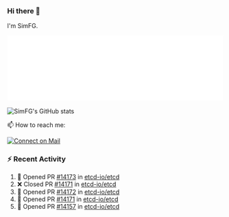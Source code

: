 ### Hi there 👋

I'm SimFG.

![Metrics](/metrics.plugin.followup.user.svg)

![SimFG's GitHub stats](https://github-readme-stats.vercel.app/api?username=SimFG&show_icons=true&theme=radical&count_private=true)

📫 How to reach me:

[![Connect on Mail](https://img.shields.io/badge/Ask%20me-anything-1abc9c.svg)](mailto:1142838399@qq.com)

### :zap: Recent Activity

<!--START_SECTION:activity-->
1. 💪 Opened PR [#14173](https://github.com/etcd-io/etcd/pull/14173) in [etcd-io/etcd](https://github.com/etcd-io/etcd)
2. ❌ Closed PR [#14171](https://github.com/etcd-io/etcd/pull/14171) in [etcd-io/etcd](https://github.com/etcd-io/etcd)
3. 💪 Opened PR [#14172](https://github.com/etcd-io/etcd/pull/14172) in [etcd-io/etcd](https://github.com/etcd-io/etcd)
4. 💪 Opened PR [#14171](https://github.com/etcd-io/etcd/pull/14171) in [etcd-io/etcd](https://github.com/etcd-io/etcd)
5. 💪 Opened PR [#14157](https://github.com/etcd-io/etcd/pull/14157) in [etcd-io/etcd](https://github.com/etcd-io/etcd)
<!--END_SECTION:activity-->

